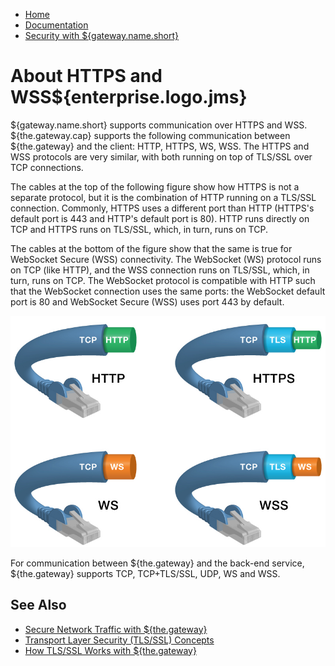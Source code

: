 -   [Home](../../index.md)
-   [Documentation](../index.md)
-   [Security with ${gateway.name.short}](../index.md#security)

<a name="abouthttps_wss"></a>About HTTPS and WSS${enterprise.logo.jms}
======================================================================

${gateway.name.short} supports communication over HTTPS and WSS. ${the.gateway.cap} supports the following communication between ${the.gateway} and the client: HTTP, HTTPS, WS, WSS. The HTTPS and WSS protocols are very similar, with both running on top of TLS/SSL over TCP connections.

The cables at the top of the following figure show how HTTPS is not a separate protocol, but it is the combination of HTTP running on a TLS/SSL connection. Commonly, HTTPS uses a different port than HTTP (HTTPS's default port is 443 and HTTP's default port is 80). HTTP runs directly on TCP and HTTPS runs on TLS/SSL, which, in turn, runs on TCP.

The cables at the bottom of the figure show that the same is true for WebSocket Secure (WSS) connectivity. The WebSocket (WS) protocol runs on TCP (like HTTP), and the WSS connection runs on TLS/SSL, which, in turn, runs on TCP. The WebSocket protocol is compatible with HTTP such that the WebSocket connection uses the same ports: the WebSocket default port is 80 and WebSocket Secure (WSS) uses port 443 by default.

![](../images/f-portable-network-e.jpg)

For communication between ${the.gateway} and the back-end service, ${the.gateway} supports TCP, TCP+TLS/SSL, UDP, WS and WSS.

<a name="seealso"></a>See Also
------------------------------

-   [Secure Network Traffic with ${the.gateway}](o_tls.md)
-   [Transport Layer Security (TLS/SSL) Concepts](c_tls.md)
-   [How TLS/SSL Works with ${the.gateway}](u_tls_works.md)


